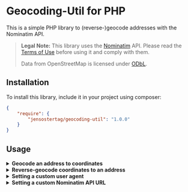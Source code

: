 # Geocoding-Util for PHP
This is a simple PHP library to (reverse-)geocode addresses with the Nominatim API.

> <b>Legal Note:</b> This library uses the [Nominatim](https://nominatim.org/) API. Please read the [Terms of Use](https://operations.osmfoundation.org/policies/nominatim/) before using it and comply with them.
>
> Data from OpenStreetMap is licensed under [ODbL](https://opendatacommons.org/licenses/odbl/).

## Installation
To install this library, include it in your project using composer:
```json
{
    "require": {
        "jensostertag/geocoding-util": "1.0.0"
    }
}
```

## Usage
<details>
<summary><b>Geocode an address to coordinates</b></summary>

The following example shows how to geocode an address to coordinates:
```php
<?php

use jensostertag\Geocoding\Geocoding;

$geocoding = new Geocoding();
$geocoding->setStreet("James-Franck-Ring")
          ->setHouseNumber("1")
          ->setCity("Ulm")
          ->setZipCode("89081")
          ->setCountry("Germany");
$coordinates = $geocoding->getCoordinates();
$lat = $coordinates["latitude"];
$lng = $coordinates["longitude"];
```
The above example will return the following coordinates:
```json
{
    "latitude": 48.4253584,
    "longitude": 9.956179
}
``` 
</details>

<details>
<summary><b>Reverse-geocode coordinates to an address</b></summary>

The following example shows how to reverse-geocode coordinates to an address:
```php
<?php

use jensostertag\Geocoding\Geocoding;
    
$geocoding = new Geocoding();
$geocoding->setCoordinates(48.4253584, 9.956179)
          ->toAddress();
$address = $geocoding->getAddress();
$street = $address["street"];
$houseNumber = $address["houseNumber"];
$city = $address["city"];
$zipCode = $address["zipCode"];
$country = $address["country"];
$formattedAddress = $geocoding->getFormattedAddress();
```
The above example will return the following address:
```json
{
    "street": "James-Franck-Ring",
    "houseNumber": null,
    "city": "Ulm",
    "zipCode": "89081",
    "country": "Deutschland"
}
```
The formatted address will also be an array with two formatting options, inline and with `\n` line breaks:
```json
{
    "inline": "James-Franck-Ring, 89081 Ulm, Deutschland (DE)",
    "lineBreaks": "James-Franck-Ring\n89081 Ulm\nDeutschland (DE)"
}
```
</details>

<details>
<summary><b>Setting a custom user agent</b></summary>

You might want to set a custom user agent for your requests towards the Nominatim API to identify your application. To do that, use
```php
<?php

use jensostertag\Geocoding\Geocoding;

Geocoding::setUserAgent("MyApplication/1.0");
```
If you do not set a custom user agent, the default will be
```
Mozilla/5.0 (Windows NT 10.0; Win64; x64; rv:109.0) Gecko/20100101 Firefox/109.0
```
</details>

<details>
<summary><b>Setting a custom Nominatim API URL</b></summary>

The public Nominatim API is very limited in the amount of requests you can send. If you want to use your own Nominatim API instance, you can set a custom URL for the API. To do that, use
```php
<?php

use jensostertag\Geocoding\Geocoding;

Geocoding::setApiUrl("https://nominatim.mydomain.com");
```
</details>
